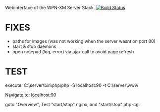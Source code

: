 Webinterface of the WPN-XM Server Stack. [![Build Status](https://travis-ci.org/WPN-XM/webinterface.png)](https://travis-ci.org/WPN-XM/webinterface)

FIXES
====
- paths for images  (was not working when the server wasnt on port 80)
- start & stop daemons
- open notepad (log, error) via ajax call to avoid page refresh

TEST
====
execute:
C:\server\bin\php\php -S localhost:90 -t C:\server\www

Navigate to:
localhost:90

goto "Overview", Test "start/stop" nginx, and "start/stop" php-cgi


